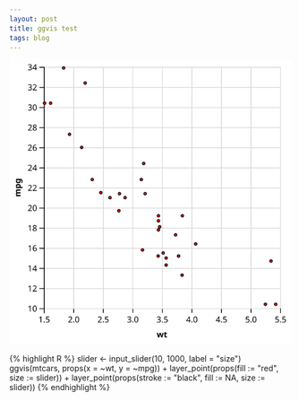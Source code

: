 ```yaml
---
layout: post
title: ggvis test
tags: blog
---
```


![Alt text](/svg/ggvis-test.svg)

{% highlight R %}
slider <- input_slider(10, 1000, label = "size")
ggvis(mtcars, props(x = ~wt, y = ~mpg)) +
  layer_point(props(fill := "red", size := slider)) +
  layer_point(props(stroke := "black", fill := NA, size := slider))
{% endhighlight %}